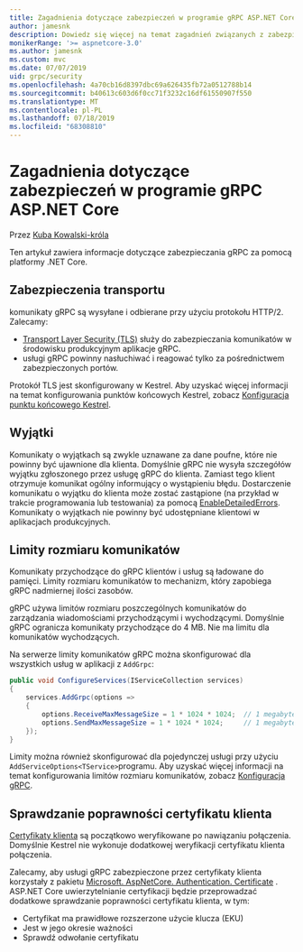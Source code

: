 ```yaml
---
title: Zagadnienia dotyczące zabezpieczeń w programie gRPC ASP.NET Core
author: jamesnk
description: Dowiedz się więcej na temat zagadnień związanych z zabezpieczeniami dla programu gRPC ASP.NET Core.
monikerRange: '>= aspnetcore-3.0'
ms.author: jamesnk
ms.custom: mvc
ms.date: 07/07/2019
uid: grpc/security
ms.openlocfilehash: 4a70cb16d8397dbc69a626435fb72a0512788b14
ms.sourcegitcommit: b40613c603d6f0cc71f3232c16df61550907f550
ms.translationtype: MT
ms.contentlocale: pl-PL
ms.lasthandoff: 07/18/2019
ms.locfileid: "68308810"
---
```

# <a name="security-considerations-in-grpc-for-aspnet-core"></a>Zagadnienia dotyczące zabezpieczeń w programie gRPC ASP.NET Core

Przez [Kuba Kowalski-króla](https://twitter.com/jamesnk)

Ten artykuł zawiera informacje dotyczące zabezpieczania gRPC za pomocą platformy .NET Core.

## <a name="transport-security"></a>Zabezpieczenia transportu

komunikaty gRPC są wysyłane i odbierane przy użyciu protokołu HTTP/2. Zalecamy:

* [Transport Layer Security (TLS)](https://tools.ietf.org/html/rfc5246) służy do zabezpieczania komunikatów w środowisku produkcyjnym aplikacje gRPC.
* usługi gRPC powinny nasłuchiwać i reagować tylko za pośrednictwem zabezpieczonych portów.

Protokół TLS jest skonfigurowany w Kestrel. Aby uzyskać więcej informacji na temat konfigurowania punktów końcowych Kestrel, zobacz [Konfiguracja punktu końcowego Kestrel](xref:fundamentals/servers/kestrel#endpoint-configuration).

## <a name="exceptions"></a>Wyjątki

Komunikaty o wyjątkach są zwykle uznawane za dane poufne, które nie powinny być ujawnione dla klienta. Domyślnie gRPC nie wysyła szczegółów wyjątku zgłoszonego przez usługę gRPC do klienta. Zamiast tego klient otrzymuje komunikat ogólny informujący o wystąpieniu błędu. Dostarczenie komunikatu o wyjątku do klienta może zostać zastąpione (na przykład w trakcie programowania lub testowania) za pomocą [EnableDetailedErrors](xref:grpc/configuration#configure-services-options). Komunikaty o wyjątkach nie powinny być udostępniane klientowi w aplikacjach produkcyjnych.

## <a name="message-size-limits"></a>Limity rozmiaru komunikatów

Komunikaty przychodzące do gRPC klientów i usług są ładowane do pamięci. Limity rozmiaru komunikatów to mechanizm, który zapobiega gRPC nadmiernej ilości zasobów.

gRPC używa limitów rozmiaru poszczególnych komunikatów do zarządzania wiadomościami przychodzącymi i wychodzącymi. Domyślnie gRPC ogranicza komunikaty przychodzące do 4 MB. Nie ma limitu dla komunikatów wychodzących.

Na serwerze limity komunikatów gRPC można skonfigurować dla wszystkich usług w aplikacji z `AddGrpc`:

```csharp
public void ConfigureServices(IServiceCollection services)
{
    services.AddGrpc(options =>
    {
        options.ReceiveMaxMessageSize = 1 * 1024 * 1024;  // 1 megabyte
        options.SendMaxMessageSize = 1 * 1024 * 1024;     // 1 megabyte
    });
}
```

Limity można również skonfigurować dla pojedynczej usługi przy użyciu `AddServiceOptions<TService>`programu. Aby uzyskać więcej informacji na temat konfigurowania limitów rozmiaru komunikatów, zobacz [Konfiguracja gRPC](xref:grpc/configuration).

## <a name="client-certificate-validation"></a>Sprawdzanie poprawności certyfikatu klienta

[Certyfikaty klienta](https://tools.ietf.org/html/rfc5246#section-7.4.4) są początkowo weryfikowane po nawiązaniu połączenia. Domyślnie Kestrel nie wykonuje dodatkowej weryfikacji certyfikatu klienta połączenia.

Zalecamy, aby usługi gRPC zabezpieczone przez certyfikaty klienta korzystały z pakietu [Microsoft. AspNetCore. Authentication. Certificate](xref:security/authentication/certauth) . ASP.NET Core uwierzytelnianie certyfikacji będzie przeprowadzać dodatkowe sprawdzanie poprawności certyfikatu klienta, w tym:

* Certyfikat ma prawidłowe rozszerzone użycie klucza (EKU)
* Jest w jego okresie ważności
* Sprawdź odwołanie certyfikatu
